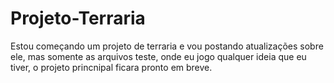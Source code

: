 # Projeto-Terraria
Estou começando um projeto de terraria e vou postando atualizações sobre ele, mas somente as arquivos teste, onde eu jogo qualquer ideia que eu tiver, o projeto princnipal ficara pronto em breve.
